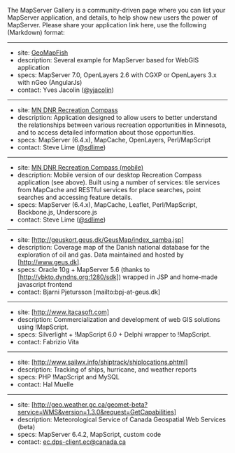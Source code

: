 The MapServer Gallery is a community-driven page where you can list your MapServer application, and details, to help show new users the power of MapServer.  Please share your application link here, use the following (Markdown) format:

----   
                                                                           
 * site: [GeoMapFish](http://www.geomapfish.org)
 * description: Several example for MapServer based for WebGIS application
 * specs: MapServer 7.0, OpenLayers 2.6 with CGXP or OpenLayers 3.x with nGeo (AngularJs)
 * contact: Yves Jacolin ([@yjacolin](https://github.com/yjacolin))
                   
----

 * site: [MN DNR Recreation Compass](http://www.dnr.state.mn.us/maps/compass.html)     
 * description: Application designed to allow users to better understand the relationships between various recreation opportunities in Minnesota, and to access detailed information about those opportunities.
 * specs: MapServer (6.4.x), MapCache, OpenLayers, Perl/MapScript
 * contact: Steve Lime ([@sdlime](https://github.com/sdlime))
                                                                
----              

 * site: [MN DNR Recreation Compass (mobile)](http://mobile.dnr.state.mn.us/compass)       
 * description: Mobile version of our desktop Recreation Compass application (see above). Built using a number of services: tile services from MapCache and RESTful services for place searches, point searches and accessing feature details. 
 * specs: MapServer (6.4.x), MapCache, Leaflet, Perl/MapScript, Backbone.js, Underscore.js
 * contact: Steve Lime ([@sdlime](https://github.com/sdlime))
                                                                
----              
                                                      
 * site: [http://geuskort.geus.dk/GeusMap/index_samba.jsp]                              
 * description: Coverage map of the Danish national database for the exploration of oil and gas. Data maintained and hosted by [http://www.geus.dk].
 * specs: Oracle 10g + MapServer 5.6 (thanks to [http://vbkto.dyndns.org:1280/sdk]) wrapped in JSP and home-made javascript frontend
 * contact: Bjarni Pjetursson [mailto:bpj-at-geus.dk]  
                                                                         
----    
                                                                               
 * site: [http://www.itacasoft.com]                                                     
 * description: Commercialization and development of web GIS solutions using !MapScript.
 * specs: Silverlight + !MapScript 6.0 + Delphi wrapper to !MapScript.
 * contact: Fabrizio Vita

----

 * site: [http://www.sailwx.info/shiptrack/shiplocations.phtml]
 * description: Tracking of ships, hurricane, and weather reports
 * specs: PHP !MapScript and MySQL
 * contact: Hal Muelle

----    
 
 * site: [http://geo.weather.gc.ca/geomet-beta?service=WMS&version=1.3.0&request=GetCapabilities]
 * description: Meteorological Service of Canada Geospatial Web Services (beta)
 * specs: MapServer 6.4.2, MapScript, custom code
 * contact: ec.dps-client.ec@canada.ca
